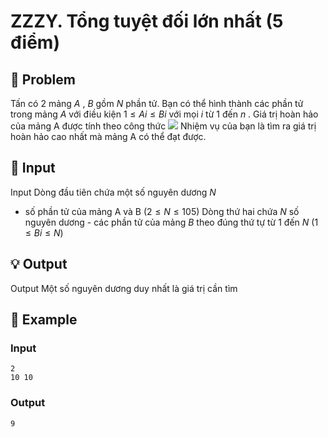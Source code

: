 # ZZZY. Tổng tuyệt đối lớn nhất (5 điểm)

## 📖 Problem

Tấn có
$2$
mảng
$A$
,
$B$
gồm
$N$
phần tử. Bạn có thể hình thành các phần tử trong mảng
$A$
với điều kiện
$1 ≤Ai≤Bi$
với mọi
$i$
từ
$1$
đến
$n$
. Giá trị hoàn hảo của mảng A được tính theo công thức
![](https://espresso.codeforces.com/620ffee481f8bcaa91e6e376f2fbe5f138bb2c1c.png)
Nhiệm vụ của bạn là tìm ra giá trị hoàn hảo cao nhất mà mảng A có thể đạt được.


## 🧩 Input

Input
Dòng đầu tiên chứa một số nguyên dương
$N$
- số phần tử của mảng A và B
$(2≤N≤105)$
Dòng thứ hai chứa
$N$
số nguyên dương - các phần tử của mảng
$B$
theo đúng thứ tự từ
$1$
đến
$N$
$(1 ≤Bi≤N)$


## 💡 Output

Output
Một số nguyên dương duy nhất là giá trị cần tìm


## 🧠 Example

### Input

```text
2
10 10
```

### Output

```text
9
```


